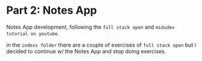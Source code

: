 # Part 2: Notes App

Notes App development, following the `full stack open` and `midudev tutorial on youtube`.

in the `indexs folder` there are a couple of exercises of `full stack open` but i decided to continue w/ the Notes App and stop doing exercises.